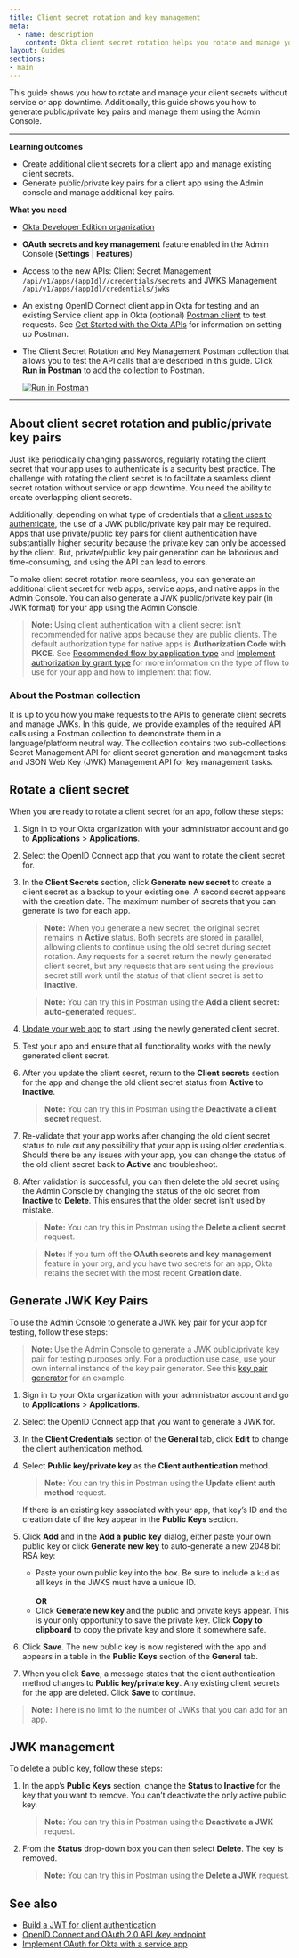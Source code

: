 ```yaml
---
title: Client secret rotation and key management
meta:
  - name: description
    content: Okta client secret rotation helps you rotate and manage your client secrets without service or app downtime. Additionally, you can generate public/private key pairs and manage them using the Admin Console.
layout: Guides
sections:
- main
---
```


<ApiLifecycle access="ea" />

This guide shows you how to rotate and manage your client secrets without service or app downtime. Additionally, this guide shows you how to generate public/private key pairs and manage them using the Admin Console.

---

**Learning outcomes**

* Create additional client secrets for a client app and manage existing client secrets.
* Generate public/private key pairs for a client app using the Admin console and manage additional key pairs.

**What you need**

* [Okta Developer Edition organization](https://developer.okta.com/signup)
* **OAuth secrets and key management** feature enabled in the Admin Console (**Settings** | **Features**)
* Access to the new APIs: Client Secret Management `/api/v1/apps/{appId}//credentials/secrets` and JWKS Management `/api/v1/apps/{appId}/credentials/jwks`
* An existing OpenID Connect client app in Okta for testing and an existing Service client app in Okta (optional)
[Postman client](https://www.getpostman.com/downloads/) to test requests. See [Get Started with the Okta APIs](https://developer.okta.com/code/rest/) for information on setting up Postman.
* The Client Secret Rotation and Key Management Postman collection that allows you to test the API calls that are described in this guide. Click **Run in Postman** to add the collection to Postman.

  [![Run in Postman](https://run.pstmn.io/button.svg)](https://app.getpostman.com/run-collection/8e9d91cef0d5ab9e9fa7)

---

## About client secret rotation and public/private key pairs

Just like periodically changing passwords, regularly rotating the client secret that your app uses to authenticate is a security best practice. The challenge with rotating the client secret is to facilitate a seamless client secret rotation without service or app downtime. You need the ability to create overlapping client secrets.

Additionally, depending on what type of credentials that a [client uses to authenticate](/docs/reference/api/oidc/#client-authentication-methods), the use of a JWK public/private key pair may be required. Apps that use private/public key pairs for client authentication have substantially higher security because the private key can only be accessed by the client. But, private/public key pair generation can be laborious and time-consuming, and using the API can lead to errors.

To make client secret rotation more seamless, you can generate an additional client secret for web apps, service apps, and native apps in the Admin Console. You can also generate a JWK public/private key pair (in JWK format) for your app using the Admin Console.

> **Note:** Using client authentication with a client secret isn’t recommended for native apps because they are public clients. The default authorization type for native apps is **Authorization Code with PKCE**. See [Recommended flow by application type](/docs/concepts/oauth-openid/#recommended-flow-by-application-type) and [Implement authorization by grant type](https://developer.okta.com/docs/guides/implement-grant-type/authcodepkce/main/) for more information on the type of flow to use for your app and how to implement that flow.

### About the Postman collection

It is up to you how you make requests to the APIs to generate client secrets and manage JWKs. In this guide, we provide examples of the required API calls using a Postman collection to demonstrate them in a language/platform neutral way. The collection contains two sub-collections: Secret Management API for client secret generation and management tasks and JSON Web Key (JWK) Management API for key management tasks.

## Rotate a client secret

When you are ready to rotate a client secret for an app, follow these steps:

1. Sign in to your Okta organization with your administrator account and go to **Applications** > **Applications**.

2. Select the OpenID Connect app that you want to rotate the client secret for.

3. In the **Client Secrets** section, click **Generate new secret** to create a client secret as a backup to your existing one. A second secret appears with the creation date. The maximum number of secrets that you can generate is two for each app.

    > **Note:** When you generate a new secret, the original secret remains in **Active** status. Both secrets are stored in parallel, allowing clients to continue using the old secret during secret rotation. Any requests for a secret return the newly generated client secret, but any requests that are sent using the previous secret still work until the status of that client secret is set to **Inactive**.

    > **Note:** You can try this in Postman using the **Add a client secret: auto-generated** request.

5. [Update your web app](/docs/guides/sign-into-web-app-redirect/-/main/#configure-your-app) to start using the newly generated client secret.

6. Test your app and ensure that all functionality works with the newly generated client secret.

7. After you update the client secret, return to the **Client secrets** section for the app and change the old client secret status from **Active** to **Inactive**.

    > **Note:** You can try this in Postman using the **Deactivate a client secret** request.

8. Re-validate that your app works after changing the old client secret status to rule out any possibility that your app is using older credentials. Should there be any issues with your app, you can change the status of the old client secret back to **Active** and troubleshoot.

9. After validation is successful, you can then delete the old secret using the Admin Console by changing the status of the old secret from **Inactive** to **Delete**. This ensures that the older secret isn’t used by mistake.

    > **Note:** You can try this in Postman using the **Delete a client secret** request.

    > **Note:** If you turn off the **OAuth secrets and key management** feature in your org, and you have two secrets for an app, Okta retains the secret with the most recent **Creation date**.

## Generate JWK Key Pairs

To use the Admin Console to generate a JWK key pair for your app for testing, follow these steps:

> **Note:** Use the Admin Console to generate a JWK public/private key pair for testing purposes only. For a production use case, use your own internal instance of the key pair generator. See this [key pair generator](https://github.com/mitreid-connect/mkjwk.org) for an example.

1. Sign in to your Okta organization with your administrator account and go to **Applications** > **Applications**.

2. Select the OpenID Connect app that you want to generate a JWK for.

3. In the **Client Credentials** section of the **General** tab, click **Edit** to change the client authentication method.

4. Select **Public key/private key** as the **Client authentication** method.

    > **Note:** You can try this in Postman using the **Update client auth method** request.

    If there is an existing key associated with your app, that key’s ID and the creation date of the key appear in the **Public Keys** section.

5. Click **Add** and in the **Add a public key** dialog, either paste your own public key or click **Generate new key** to auto-generate a new 2048 bit RSA key:

    * Paste your own public key into the box. Be sure to include a `kid` as all keys in the JWKS must have a unique ID.<br><br>
  **OR**<br>
    * Click **Generate new key** and the public and private keys appear. This is your only opportunity to save the private key. Click **Copy to clipboard** to copy the private key and store it somewhere safe.

6. Click **Save**. The new public key is now registered with the app and appears in a table in the **Public Keys** section of the **General** tab.

7. When you click **Save**, a message states that the client authentication method changes to **Public key/private key**. Any existing client secrets for the app are deleted. Click **Save** to continue.

> **Note:** There is no limit to the number of JWKs that you can add for an app.

## JWK management

To delete a public key, follow these steps:

1. In the app’s **Public Keys** section, change the **Status** to **Inactive** for the key that you want to remove. You can’t deactivate the only active public key.

    > **Note:** You can try this in Postman using the **Deactivate a JWK** request.

2. From the **Status** drop-down box you can then select **Delete**. The key is removed.

    > **Note:** You can try this in Postman using the **Delete a JWK** request.

## See also

* [Build a JWT for client authentication](/docs/guides/build-self-signed-jwt/java/main/)
* [OpenID Connect and OAuth 2.0 API /key endpoint](/docs/reference/api/oidc/#keys)
* [Implement OAuth for Okta with a service app](/docs/guides/implement-oauth-for-okta-serviceapp/main/)
